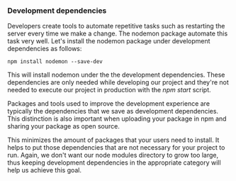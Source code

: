 ### Development dependencies 

Developers create tools to automate repetitive tasks such as restarting the server every time we make a change.  The nodemon package automate this task very well. Let's install the nodemon package under development dependencies as follows:

```shell 
npm install nodemon --save-dev 
```

This will install nodemon under the the development dependencies. These dependencies are only needed while developing our project and they're not needed to execute our project in production with the *npm start* script.

Packages and tools used to improve the development experience are typically the dependencies that we save as development dependencies. This distinction is also important when uploading your package in npm and sharing your package as open source. 

This minimizes the amount of packages that your users need to install. It helps to put those dependencies that are not necessary for your project to run. Again, we don't want our node modules directory to grow too large, thus keeping development dependencies in the appropriate category will help us achieve this goal.

